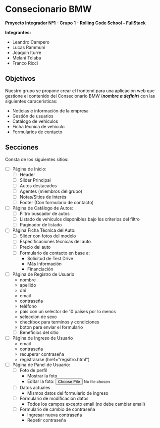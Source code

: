 # Consecionario BMW
**Proyecto Integrador Nº1 - Grupo 1 - Rolling Code School - FullStack**

**Integrantes:**
  - Leandro Campero
  - Lucas Rammuni
  - Joaquin Iturre
  - Melani Tolaba
  - Franco Ricci


## Objetivos
Nuestro grupo se propone crear el frontend para una aplicación web que gestione el contenido del Consecionario BMW (***nombre a definir***) con las siguientes caracerísticas:
- Noticias e información de la empresa
- Gestión de usuarios
- Catálogo de vehículos
- Ficha técnica de vehículo
- Formularios de contacto

## Secciones
Consta de los siguientes sitios:
- [ ] Página de Inicio:
  - [ ] Header
  - [ ] Slider Principal
  - [ ] Autos destacados
  - [ ] Agentes (miembros del grupo)
  - [ ] Notas/Sitios de Interés
  - [ ] Footer (Con formulario de contacto)
- [ ] Página de Catálogo de Autos:
  - [ ] Filtro buscador de autos
  - [ ] Listado de vehículos disponibles bajo los criterios del filtro
  - [ ] Paginador de listado
- [ ] Página Ficha Técnica del Auto:
  - [ ] Slider con fotos del modelo
  - [ ] Especificaciones técnicas del auto
  - [ ] Precio del auto
  - [ ] Formulario de contacto en base a:
    - Solicitud de Test Drive
    - Más Información
    - Financiación
- [ ] Página de Registro de Usuario
  - nombre
  - apellido
  - dni
  - email
  - contraseña
  - teléfono
  - país con un selector de 10 países por lo menos
  - seleccion de sexo
  - checkbox para terminos y condiciones
  - boton para enviar el formulario
  - [ ] Beneficios del sitio
- [ ] Página de Ingreso de Usuario
  - email
  - contraseña
  - recuperar contraseña
  - registrasrse (href="regsitro.html")
- [ ] Página de Panel de Usuario:
  - [ ] Foto de perfil
    - Mostrar la foto
    - Editar la foto: <input type="file">
  - [ ] Datos actuales
    - Mismos datos del formulario de ingreso
  - [ ] Formulario de modificación datos
    - Todos los campos excepto email (no debe cambiar email)
  - [ ] Formulario de cambio de contraseña
    - Ingresar nueva contraseña
    - Repetir contraseña
